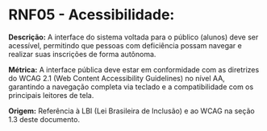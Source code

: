 # RNF05 - Acessibilidade:

**Descrição:** A interface do sistema voltada para o público (alunos) deve ser acessível, permitindo que pessoas com deficiência possam navegar e realizar suas inscrições de forma autônoma.

**Métrica:** A interface pública deve estar em conformidade com as diretrizes do WCAG 2.1 (Web Content Accessibility Guidelines) no nível AA, garantindo a navegação completa via teclado e a compatibilidade com os principais leitores de tela.

**Origem:** Referência à LBI (Lei Brasileira de Inclusão) e ao WCAG na seção 1.3 deste documento.